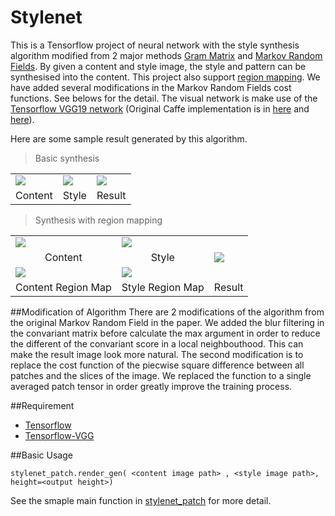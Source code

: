 # Stylenet

This is a Tensorflow project of neural network with the style synthesis algorithm modified from 2 major methods [Gram Matrix](http://arxiv.org/abs/1508.06576) and [Markov Random Fields](http://arxiv.org/abs/1601.04589). By given a content and style image, the style and pattern can be synthesised into the content. This project also support [region mapping](http://arxiv.org/abs/1603.01768). We have added several modifications in the Markov Random Fields cost functions. See belows for the detail. 
The visual network is make use of the [Tensorflow VGG19 network](https://github.com/machrisaa/tensorflow-vgg) (Original Caffe implementation is in [here](https://gist.github.com/ksimonyan/211839e770f7b538e2d8) and [here](https://gist.github.com/ksimonyan/3785162f95cd2d5fee77)).

Here are some sample result generated by this algorithm.

>Basic synthesis
<table>
  <tr>
    <td><img src="https://github.com/machrisaa/stylenet/blob/master/images/cat-water-colour.jpg"/></td>
    <td><img src="https://github.com/machrisaa/stylenet/blob/master/images/cat_h.jpg"/></td>
    <td><img src="https://github.com/machrisaa/stylenet/blob/master/images/cat-result.jpeg"/></td>
  </tr>
  <tr>
    <td align='center'>Content</td>
    <td align='center'>Style</td>
    <td align='center'>Result</td>
  </tr>
</table>


>Synthesis with region mapping
<table>
  <tr>
    <td><img src="https://github.com/machrisaa/stylenet/blob/master/images/husky_paint.jpg"/></td>
    <td><img src="https://github.com/machrisaa/stylenet/blob/master/images/husky_real.jpg"/></td>
    <td rowspan=3><img src="https://github.com/machrisaa/stylenet/blob/master/images/husky-result.jpg"/></td>
  </tr>
  <tr>
    <td align='center'>Content</td>
    <td align='center'>Style</td>
  </tr>
  <tr>
    <td><img src="https://github.com/machrisaa/stylenet/blob/master/images/husky_paint_region.jpg"/></td>
    <td><img src="https://github.com/machrisaa/stylenet/blob/master/images/husky_real_region.jpg"/></td>
  </tr>
  <tr>
    <td align='center'>Content Region Map</td>
    <td align='center'>Style Region Map</td>
    <td align='center'>Result</td>
  </tr>
</table>



##Modification of Algorithm
There are 2 modifications of the algorithm from the original Markov Random Field in the paper. 
We added the blur filtering in the convariant matrix before calculate the max argument in order to reduce the different of the convariant score in a local neighbouthood. This can make the result image look more natural.
The second modification is to replace the cost function of the piecwise square difference between all patches and the slices of the image. We replaced the function to a single averaged patch tensor in order greatly improve the training process.



##Requirement
- [Tensorflow](https://www.tensorflow.org/versions/r0.7/get_started/index.html)
- [Tensorflow-VGG](https://github.com/machrisaa/tensorflow-vgg)



##Basic Usage
```
stylenet_patch.render_gen( <content image path> , <style image path>, height=<output height>)
```
See the smaple main function in [stylenet_patch](https://github.com/machrisaa/stylenet/blob/master/stylenet_patch.py) for more detail.
